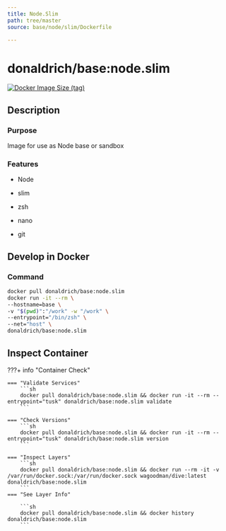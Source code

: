 ```yaml
---
title: Node.Slim
path: tree/master
source: base/node/slim/Dockerfile

---
```


# donaldrich/base:node.slim

[![Docker Image Size (tag)](https://img.shields.io/docker/image-size/donaldrich/base/node.slim?color=blue&label=size&logo=docker&style=flat-square)](https://hub.docker.com/r/donaldrich/base/node.slim)

## Description

### Purpose

Image for use as Node base or sandbox

### Features

* Node

* slim

* zsh

* nano

* git

## Develop in Docker

### Command

```sh
docker pull donaldrich/base:node.slim
docker run -it --rm \
--hostname=base \
-v "$(pwd)":"/work" -w "/work" \
--entrypoint="/bin/zsh" \
--net="host" \
donaldrich/base:node.slim
```

## Inspect Container

???+ info "Container Check"

    === "Validate Services"
        ```sh
        docker pull donaldrich/base:node.slim && docker run -it --rm --entrypoint="tusk" donaldrich/base:node.slim validate
        ```

    === "Check Versions"
        ```sh
        docker pull donaldrich/base:node.slim && docker run -it --rm --entrypoint="tusk" donaldrich/base:node.slim version
        ```

    === "Inspect Layers"
        ```sh
        docker pull donaldrich/base:node.slim && docker run --rm -it -v /var/run/docker.sock:/var/run/docker.sock wagoodman/dive:latest donaldrich/base:node.slim
        ```
    === "See Layer Info"

        ```sh
        docker pull donaldrich/base:node.slim && docker history donaldrich/base:node.slim
        ```
